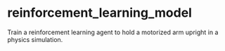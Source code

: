 # reinforcement_learning_model

Train a reinforcement learning agent to hold a motorized arm upright in a physics simulation.
